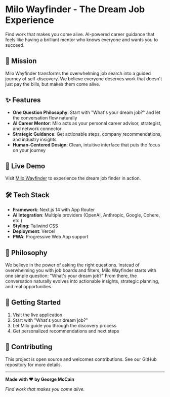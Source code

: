# Milo Wayfinder - The Dream Job Experience

Find work that makes you come alive. AI-powered career guidance that feels like having a brilliant mentor who knows everyone and wants you to succeed.

## 🎯 Mission

Milo Wayfinder transforms the overwhelming job search into a guided journey of self-discovery. We believe everyone deserves work that doesn't just pay the bills, but makes them come alive.

## ✨ Features

- **One Question Philosophy**: Start with "What's your dream job?" and let the conversation flow naturally
- **AI Career Mentor**: Milo acts as your personal career advisor, strategist, and network connector
- **Strategic Guidance**: Get actionable steps, company recommendations, and industry insights
- **Human-Centered Design**: Clean, intuitive interface that puts the focus on your journey

## 🚀 Live Demo

Visit [Milo Wayfinder](https://alpha3-w8ei-theta.vercel.app) to experience the dream job finder in action.

## 🛠️ Tech Stack

- **Framework**: Next.js 14 with App Router
- **AI Integration**: Multiple providers (OpenAI, Anthropic, Google, Cohere, etc.)
- **Styling**: Tailwind CSS
- **Deployment**: Vercel
- **PWA**: Progressive Web App support

## 🎨 Philosophy

We believe in the power of asking the right questions. Instead of overwhelming you with job boards and filters, Milo Wayfinder starts with one simple question: "What's your dream job?" From there, the conversation naturally evolves into actionable insights, strategic planning, and real opportunities.

## 📱 Getting Started

1. Visit the live application
2. Start with "What's your dream job?"
3. Let Milo guide you through the discovery process
4. Get personalized recommendations and next steps

## 🤝 Contributing

This project is open source and welcomes contributions. See our GitHub repository for more details.

---

**Made with ❤️ by George McCain**

*Find work that makes you come alive.*
